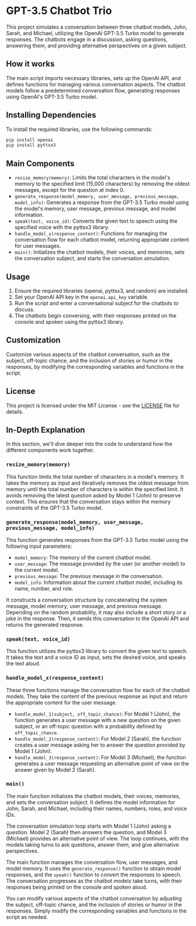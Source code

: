 # GPT-3.5 Chatbot Trio

This project simulates a conversation between three chatbot models, John, Sarah, and Michael, utilizing the OpenAI GPT-3.5 Turbo model to generate responses. The chatbots engage in a discussion, asking questions, answering them, and providing alternative perspectives on a given subject.

## How it works

The main script imports necessary libraries, sets up the OpenAI API, and defines functions for managing various conversation aspects. The chatbot models follow a predetermined conversation flow, generating responses using OpenAI's GPT-3.5 Turbo model.

## Installing Dependencies

To install the required libraries, use the following commands:

```bash
pip install openai
pip install pyttsx3
```

## Main Components

- `resize_memory(memory)`: Limits the total characters in the model's memory to the specified limit (15,000 characters) by removing the oldest messages, except for the question at index 0.
- `generate_response(model_memory, user_message, previous_message, model_info)`: Generates a response from the GPT-3.5 Turbo model using the model's memory, user message, previous message, and model information.
- `speak(text, voice_id)`: Converts the given text to speech using the specified voice with the pyttsx3 library.
- `handle_model_x(response_content)`: Functions for managing the conversation flow for each chatbot model, returning appropriate content for user messages.
- `main()`: Initializes the chatbot models, their voices, and memories, sets the conversation subject, and starts the conversation simulation.

## Usage

1. Ensure the required libraries (openai, pyttsx3, and random) are installed.
2. Set your OpenAI API key in the `openai.api_key` variable.
3. Run the script and enter a conversational subject for the chatbots to discuss.
4. The chatbots begin conversing, with their responses printed on the console and spoken using the pyttsx3 library.

## Customization

Customize various aspects of the chatbot conversation, such as the subject, off-topic chance, and the inclusion of stories or humor in the responses, by modifying the corresponding variables and functions in the script.

## License

This project is licensed under the MIT License - see the [LICENSE](LICENSE) file for details.

## In-Depth Explanation

In this section, we'll dive deeper into the code to understand how the different components work together.

### `resize_memory(memory)`

This function limits the total number of characters in a model's memory. It takes the memory as input and iteratively removes the oldest message from memory until the total number of characters is within the specified limit. It avoids removing the latest question asked by Model 1 (John) to preserve context. This ensures that the conversation stays within the memory constraints of the GPT-3.5 Turbo model.

### `generate_response(model_memory, user_message, previous_message, model_info)`

This function generates responses from the GPT-3.5 Turbo model using the following input parameters:

- `model_memory`: The memory of the current chatbot model.
- `user_message`: The message provided by the user (or another model) to the current model.
- `previous_message`: The previous message in the conversation.
- `model_info`: Information about the current chatbot model, including its name, number, and role.

It constructs a conversation structure by concatenating the system message, model memory, user message, and previous message. Depending on the random probability, it may also include a short story or a joke in the response. Then, it sends this conversation to the OpenAI API and returns the generated response.

### `speak(text, voice_id)`

This function utilizes the pyttsx3 library to convert the given text to speech. It takes the text and a voice ID as input, sets the desired voice, and speaks the text aloud.

### `handle_model_x(response_content)`

These three functions manage the conversation flow for each of the chatbot models. They take the content of the previous response as input and return the appropriate content for the user message.

- `handle_model_1(subject, off_topic_chance)`: For Model 1 (John), the function generates a user message with a new question on the given subject, or an off-topic question with a probability defined by `off_topic_chance`.
- `handle_model_2(response_content)`: For Model 2 (Sarah), the function creates a user message asking her to answer the question provided by Model 1 (John).
- `handle_model_3(response_content)`: For Model 3 (Michael), the function generates a user message requesting an alternative point of view on the answer given by Model 2 (Sarah).

### `main()`

The main function initializes the chatbot models, their voices, memories, and sets the conversation subject. It defines the model information for John, Sarah, and Michael, including their names, numbers, roles, and voice IDs.

The conversation simulation loop starts with Model 1 (John) asking a question. Model 2 (Sarah) then answers the question, and Model 3 (Michael) provides an alternative point of view. The loop continues, with the models taking turns to ask questions, answer them, and give alternative perspectives.

The main function manages the conversation flow, user messages, and model memory. It uses the `generate_response()` function to obtain model responses, and the `speak()` function to convert the responses to speech. The conversation progresses as the chatbot models take turns, with their responses being printed on the console and spoken aloud.

You can modify various aspects of the chatbot conversation by adjusting the subject, off-topic chance, and the inclusion of stories or humor in the responses. Simply modify the corresponding variables and functions in the script as needed.
